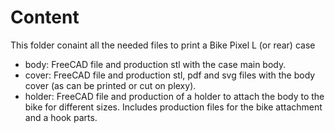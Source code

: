 # Content

This folder conaint all the needed files to print a Bike Pixel L (or rear) case

* body: FreeCAD file and production stl with the case main body.
* cover: FreeCAD file and production stl, pdf and svg files with the body cover (as can be printed or cut on plexy).
* holder: FreeCAD file and production of a holder to attach the body to the bike for different sizes. Includes production files for the bike attachment and a hook parts.